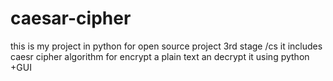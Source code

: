 # caesar-cipher
this is my project in python for open source project 3rd stage /cs
it includes caesr cipher algorithm for encrypt a plain text an decrypt it
using python +GUI
